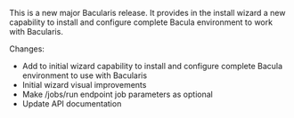 
This is a new major Bacularis release. It provides in the install wizard a new
capability to install and configure complete Bacula environment to work
with Bacularis.

Changes:
 - Add to initial wizard capability to install and configure complete Bacula
   environment to use with Bacularis
 - Initial wizard visual improvements
 - Make /jobs/run endpoint job parameters as optional
 - Update API documentation

